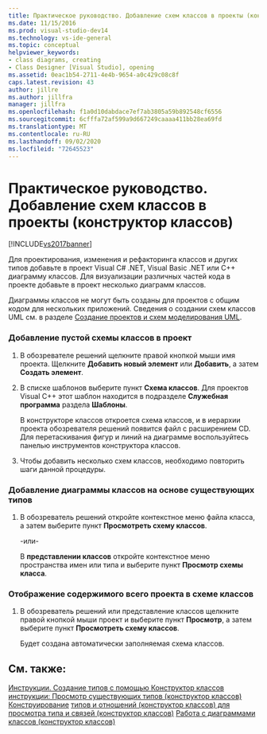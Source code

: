 ```yaml
---
title: Практическое руководство. Добавление схем классов в проекты (конструктор классов) | Документы Майкрософт
ms.date: 11/15/2016
ms.prod: visual-studio-dev14
ms.technology: vs-ide-general
ms.topic: conceptual
helpviewer_keywords:
- class diagrams, creating
- Class Designer [Visual Studio], opening
ms.assetid: 0eac1b54-2711-4e4b-9654-a0c429c08c8f
caps.latest.revision: 43
author: jillre
ms.author: jillfra
manager: jillfra
ms.openlocfilehash: f1a0d10dabdace7ef7ab3805a59b892548cf6556
ms.sourcegitcommit: 6cfffa72af599a9d667249caaaa411bb28ea69fd
ms.translationtype: MT
ms.contentlocale: ru-RU
ms.lasthandoff: 09/02/2020
ms.locfileid: "72645523"
---
```

# <a name="how-to-add-class-diagrams-to-projects-class-designer"></a>Практическое руководство. Добавление схем классов в проекты (конструктор классов)
[!INCLUDE[vs2017banner](../includes/vs2017banner.md)]

Для проектирования, изменения и рефакторинга классов и других типов добавьте в проект Visual C# .NET, Visual Basic .NET или C++ диаграмму классов. Для визуализации различных частей кода в проекте добавьте в проект несколько диаграмм классов.

 Диаграммы классов не могут быть созданы для проектов с общим кодом для нескольких приложений. Сведения о создании схем классов UML см. в разделе [Создание проектов и схем моделирования UML](../modeling/create-uml-modeling-projects-and-diagrams.md).

### <a name="to-add-a-blank-class-diagram-to-a-project"></a>Добавление пустой схемы классов в проект

1. В обозревателе решений щелкните правой кнопкой мыши имя проекта. Щелкните **Добавить новый элемент** или **Добавить**, а затем **Создать элемент**.

2. В списке шаблонов выберите пункт **Схема классов**. Для проектов Visual C++ этот шаблон находится в подразделе **Служебная программа** раздела **Шаблоны**.

     В конструкторе классов откроется схема классов, и в иерархии проекта обозревателя решений появится файл с расширением CD. Для перетаскивания фигур и линий на диаграмме воспользуйтесь панелью инструментов конструктора классов.

3. Чтобы добавить несколько схем классов, необходимо повторить шаги данной процедуры.

### <a name="to-add-a-class-diagram-based-on-existing-types"></a>Добавление диаграммы классов на основе существующих типов

1. В обозреватель решений откройте контекстное меню файла класса, а затем выберите пункт **Просмотреть схему классов**.

     -или-

     В **представлении классов** откройте контекстное меню пространства имен или типа и выберите пункт **Просмотр схемы класса**.

### <a name="to-display-the-contents-of-a-complete-project-in-a-class-diagram"></a>Отображение содержимого всего проекта в схеме классов

1. В обозреватель решений или представление классов щелкните правой кнопкой мыши проект и выберите пункт **Просмотр**, а затем выберите пункт **Просмотреть схему классов**.

     Будет создана автоматически заполняемая схема классов.

## <a name="see-also"></a>См. также:
 [Инструкции. Создание типов с помощью Конструктор классов](../ide/how-to-create-types-by-using-class-designer.md) [инструкции: Просмотр существующих типов (конструктор классов)](../ide/how-to-view-existing-types-class-designer.md) [Конструирование](../ide/designing-classes-and-types-class-designer.md) [типов и отношений (конструктор классов) для просмотра типа и связей (конструктор классов)](../ide/viewing-types-and-relationships-class-designer.md) [Работа с диаграммами классов (конструктор классов)](../ide/working-with-class-diagrams-class-designer.md)
